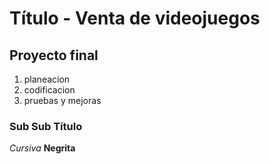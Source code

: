 # Título - Venta de videojuegos
## Proyecto final
1. planeacion
2. codificacion
3. pruebas y mejoras
### Sub Sub Título
*Cursiva*
**Negrita**


